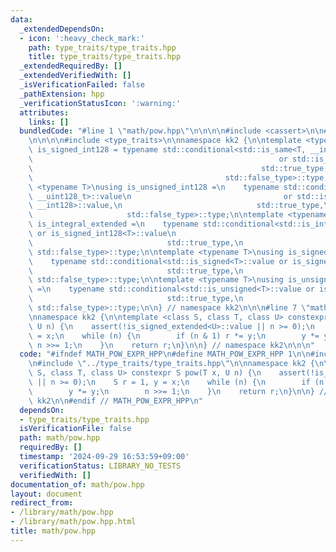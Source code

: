 ```yaml
---
data:
  _extendedDependsOn:
  - icon: ':heavy_check_mark:'
    path: type_traits/type_traits.hpp
    title: type_traits/type_traits.hpp
  _extendedRequiredBy: []
  _extendedVerifiedWith: []
  _isVerificationFailed: false
  _pathExtension: hpp
  _verificationStatusIcon: ':warning:'
  attributes:
    links: []
  bundledCode: "#line 1 \"math/pow.hpp\"\n\n\n\n#include <cassert>\n\n#line 1 \"type_traits/type_traits.hpp\"\
    \n\n\n\n#include <type_traits>\n\nnamespace kk2 {\n\ntemplate <typename T>\nusing\
    \ is_signed_int128 = typename std::conditional<std::is_same<T, __int128_t>::value\n\
    \                                                       or std::is_same<T, __int128>::value,\n\
    \                                                   std::true_type,\n        \
    \                                           std::false_type>::type;\n\ntemplate\
    \ <typename T>\nusing is_unsigned_int128 =\n    typename std::conditional<std::is_same<T,\
    \ __uint128_t>::value\n                                  or std::is_same<T, unsigned\
    \ __int128>::value,\n                              std::true_type,\n         \
    \                     std::false_type>::type;\n\ntemplate <typename T>\nusing\
    \ is_integral_extended =\n    typename std::conditional<std::is_integral<T>::value\
    \ or is_signed_int128<T>::value\n                                  or is_unsigned_int128<T>::value,\n\
    \                              std::true_type,\n                             \
    \ std::false_type>::type;\n\ntemplate <typename T>\nusing is_signed_extended =\n\
    \    typename std::conditional<std::is_signed<T>::value or is_signed_int128<T>::value,\n\
    \                              std::true_type,\n                             \
    \ std::false_type>::type;\n\ntemplate <typename T>\nusing is_unsigned_extended\
    \ =\n    typename std::conditional<std::is_unsigned<T>::value or is_unsigned_int128<T>::value,\n\
    \                              std::true_type,\n                             \
    \ std::false_type>::type;\n\n} // namespace kk2\n\n\n#line 7 \"math/pow.hpp\"\n\
    \nnamespace kk2 {\n\ntemplate <class S, class T, class U> constexpr S pow(T x,\
    \ U n) {\n    assert(!is_signed_extended<U>::value || n >= 0);\n    S r = 1, y\
    \ = x;\n    while (n) {\n        if (n & 1) r *= y;\n        y *= y;\n       \
    \ n >>= 1;\n    }\n    return r;\n}\n\n} // namespace kk2\n\n\n"
  code: "#ifndef MATH_POW_EXPR_HPP\n#define MATH_POW_EXPR_HPP 1\n\n#include <cassert>\n\
    \n#include \"../type_traits/type_traits.hpp\"\n\nnamespace kk2 {\n\ntemplate <class\
    \ S, class T, class U> constexpr S pow(T x, U n) {\n    assert(!is_signed_extended<U>::value\
    \ || n >= 0);\n    S r = 1, y = x;\n    while (n) {\n        if (n & 1) r *= y;\n\
    \        y *= y;\n        n >>= 1;\n    }\n    return r;\n}\n\n} // namespace\
    \ kk2\n\n#endif // MATH_POW_EXPR_HPP\n"
  dependsOn:
  - type_traits/type_traits.hpp
  isVerificationFile: false
  path: math/pow.hpp
  requiredBy: []
  timestamp: '2024-09-29 16:53:59+09:00'
  verificationStatus: LIBRARY_NO_TESTS
  verifiedWith: []
documentation_of: math/pow.hpp
layout: document
redirect_from:
- /library/math/pow.hpp
- /library/math/pow.hpp.html
title: math/pow.hpp
---
```

